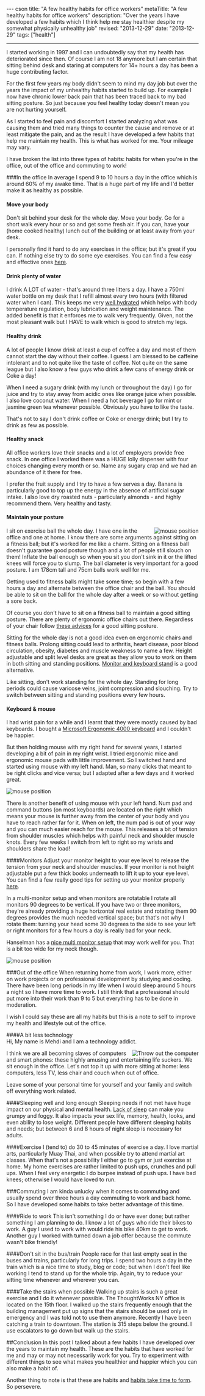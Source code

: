--- cson
title: "A few healthy habits for office workers"
metaTitle: "A few healthy habits for office workers"
description: "Over the years I have developed a few habits which I think help me stay healthier despite my somewhat physically unhealthy job"
revised: "2013-12-29"
date: "2013-12-29"
tags: ["health"]

---
I started working in 1997 and I can undoubtedly say that my health has deteriorated since then. Of course I am not 18 anymore but I am certain that sitting behind desk and staring at computers for 14+ hours a day has been a huge contributing factor. 

For the first few years my body didn't seem to mind my day job but over the years the impact of my unhealthy habits started to build up. For example I now have chronic lower back pain that has been traced back to my bad sitting posture. So just because you feel healthy today doesn't mean you are not hurting yourself.

As I started to feel pain and discomfort I started analyzing what was causing them and tried many things to counter the cause and remove or at least mitigate the pain, and as the result I have developed a few habits that help me maintain my health. This is what has worked for me. Your mileage may vary. 

I have broken the list into three types of habits: habits for when you're in the office, out of the office and commuting to work!

###In the office
In average I spend 9 to 10 hours a day in the office which is around 60% of my awake time. That is a huge part of my life and I'd better make it as healthy as possible.

#### Move your body
Don't sit behind your desk for the whole day. Move your body. Go for a short walk every hour or so and get some fresh air. If you can, have your (home cooked healthy) lunch out of the building or at least away from your desk.

I personally find it hard to do any exercises in the office; but it's great if you can. If nothing else try to do some eye exercises. You can find a few easy and effective ones [here](http://workawesome.com/office-life/computer-safety/).

#### Drink plenty of water
I drink A LOT of water - that's around three litters a day. I have a 750ml water bottle on my desk that I refill almost every two hours (with filtered water when I can). This keeps me very [well hydrated](http://www.livestrong.com/article/443987-what-are-the-health-benefits-of-being-hydrated/) which helps with body temperature regulation, body lubrication and weight maintenance. The added benefit is that it enforces me to walk very frequently. Given, not the most pleasant walk but I HAVE to walk which is good to stretch my legs.

#### Healthy drink
A lot of people I know drink at least a cup of coffee a day and most of them cannot start the day without their coffee. I guess I am blessed to be caffeine intolerant and to not quite like the taste of coffee. Not quite on the same league but I also know a few guys who drink a few cans of energy drink or Coke a day! 

When I need a sugary drink (with my lunch or throughout the day) I go for juice and try to stay away from acidic ones like orange juice when possible. I also love coconut water. When I need a hot beverage I go for mint or jasmine green tea whenever possible. Obviously you have to like the taste. 

That's not to say I don't drink coffee or Coke or energy drink; but I try to drink as few as possible.

#### Healthy snack
All office workers love their snacks and a lot of employers provide free snack. In one office I worked there was a HUGE lolly dispenser with four choices changing every month or so. Name any sugary crap and we had an abundance of it there for free. 

I prefer the fruit supply and I try to have a few serves a day. Banana is particularly good to top up the energy in the absence of artificial sugar intake. I also love dry roasted nuts - particularly almonds - and highly recommend them. Very healthy and tasty.

#### Maintain your posture
<img align="right" src="/get/BlogPictures/healthy-habits/sitting-on-fitness-ball.jpg" alt="mouse position" />

I sit on exercise ball the whole day. I have one in the office and one at home. I know there are some arguments against sitting on a fitness ball; but it's worked for me like a charm. Sitting on a fitness ball doesn't guarantee good posture though and a lot of people still slouch on them! Inflate the ball enough so when you sit you don't sink in it or the lifted knees will force you to slump. The ball diameter is very important for a good posture. I am 178cm tall and 75cm balls work well for me.

Getting used to fitness balls might take some time; so begin with a few hours a day and alternate between the office chair and the ball. You should be able to sit on the ball for the whole day after a week or so without getting a sore back.

Of course you don't have to sit on a fitness ball to maintain a good sitting posture. There are plenty of ergonomic office chairs out there. Regardless of your chair follow [these advices](http://my.clevelandclinic.org/healthy_living/Back_health/hic_Posture_for_a_Healthy_Back.aspx) for a good sitting posture.

Sitting for the whole day is not a good idea even on ergonomic chairs and fitness balls. Prolong sitting could lead to arthritis, heart disease, poor blood circulation, obesity, diabetes and muscle weakness to name a few. Height adjustable and split level desks are great as they allow you to work on them in both sitting and standing positions. [Monitor and keyboard stand](http://www.amazon.com/Workez-Standing-Adjustable-Laptops-Desktops/dp/B00FCFT928/ref=sr_1_9?ie=UTF8&qid=1388309403&sr=8-9&keywords=standing+desk) is a good alternative.

Like sitting, don't work standing for the whole day. Standing for long periods could cause varicose veins, joint compression and slouching. Try to switch between sitting and standing positions every few hours.

#### Keyboard & mouse
I had wrist pain for a while and I learnt that they were mostly caused by bad keyboards. I bought a [Microsoft Ergonomic 4000 keyboard](http://www.microsoft.com/hardware/en-us/p/natural-ergonomic-keyboard-4000) and I couldn't be happier.

But then holding mouse with my right hand for several years, I started developing a bit of pain in my right wrist. I tried ergonomic mice and ergonomic mouse pads with little improvement. So I switched hand and started using mouse with my left hand. Man, so many clicks that meant to be right clicks and vice versa; but I adapted after a few days and it worked great. 

<img class="center" alt="mouse position" src="/get/BlogPictures/healthy-habits/mouse-position.jpg" />

There is another benefit of using mouse with your left hand. Num pad and command buttons (on most keyboards) are located on the right which means your mouse is further away from the center of your body and you have to reach rather far for it. When on left, the num pad is out of your way and you can much easier reach for the mouse. This releases a bit of tension from shoulder muscles which helps with painful neck and shoulder muscle knots. Every few weeks I switch from left to right so my wrists and shoulders share the load!

####Monitors
Adjust your monitor height to your eye level to release the tension from your neck and shoulder muscles. If your monitor is not height adjustable put a few thick books underneath to lift it up to your eye level. You can find a few really good tips for setting up your monitor properly [here](http://www.healthycomputing.com/office/setup/monitor/).

In a multi-monitor setup and when monitors are rotatable I rotate all monitors 90 degrees to be vertical. If you have two or three monitors, they're already providing a huge horizontal real estate and rotating them 90 degrees provides the much needed vertical space; but that's not why I rotate them: turning your head some 30 degrees to the side to see your left or right monitors for a few hours a day is really bad for your neck. 

Hanselman has a [nice multi monitor setup](http://www.hanselman.com/blog/howtoadjustyoursiderearviewmirrorsandwhyyouneed3monitors.aspx) that may work well for you. That is a bit too wide for my neck though. 

![mouse position](/get/BlogPictures/healthy-habits/hanselman-3-monitors.jpg)

###Out of the office
When returning home from work, I work more, either on work projects or on professional development by studying and coding. There have been long periods in my life when I would sleep around 5 hours a night so I have more time to work. I still think that a professional should put more into their work than 9 to 5 but everything has to be done in moderation. 

I wish I could say these are all my habits but this is a note to self to improve my health and lifestyle out of the office.

####A bit less technology	
Hi, My name is Mehdi and I am a technology addict.

<img style="margin-top:0px" alt="Throw out the computer" align="right" src="/get/BlogPictures/healthy-habits/throw-out-computer.gif" />

I think we are all becoming slaves of computers and smart phones: these highly amusing and entertaining life suckers. We sit enough in the office. Let's not top it up with more sitting at home: less computers, less TV, less chair and couch when out of office. 

Leave some of your personal time for yourself and your family and switch off everything work related.

####Sleeping well and long enough
Sleeping needs if not met have huge impact on our physical and mental health. [Lack of sleep](http://www.webmd.com/sleep-disorders/excessive-sleepiness-10/10-results-sleep-loss) can make you grumpy and foggy. It also impacts your sex life, memory, health, looks, and even ability to lose weight. Different people have different sleeping habits and needs; but between 6 and 8 hours of night sleep is necessary for adults. 
 
####Exercise
I (tend to) do 30 to 45 minutes of exercise a day. I love martial arts, particularly Muay Thai, and when possible try to attend martial art classes. When that's not a possibility I either go to gym or just exercise at home. My home exercises are rather limited to push ups, crunches and pull ups. When I feel very energetic I do burpee instead of push ups. I have bad knees; otherwise I would have loved to run.

###Commuting
I am kinda unlucky when it comes to commuting and usually spend over three hours a day commuting to work and back home. So I have developed some habits to take better advantage of this time.

####Ride to work
This isn't something I do or have ever done; but rather something I am planning to do. I know a lot of guys who ride their bikes to work. A guy I used to work with would ride his bike 40km to get to work. Another guy I worked with turned down a job offer because the commute wasn't bike friendly!

####Don't sit in the bus/train
People race for that last empty seat in the buses and trains, particularly for long trips. I spend two hours a day in the train which is a nice time to study, blog or code; but when I don't feel like working I tend to stand up for the whole trip. Again, try to reduce your sitting time whenever and wherever you can. 

####Take the stairs when possible
Walking up stairs is such a great exercise and I do it whenever possible. The ThoughtWorks NY office is located on the 15th floor. I walked up the stairs frequently enough that the building management put up signs that the stairs should be used only in emergency and I was told not to use them anymore. Recently I have been catching a train to downtown. The station is 315 steps below the ground. I use escalators to go down but walk up the stairs.

##Conclusion
In this post I talked about a few habits I have developed over the years to maintain my health. These are the habits that have worked for me and may or may not necessarily work for you. Try to experiment with different things to see what makes you healthier and happier which you can also make a habit of.

Another thing to note is that these are habits and [habits take time to form](http://www.ucl.ac.uk/news/news-articles/0908/09080401). So persevere.

